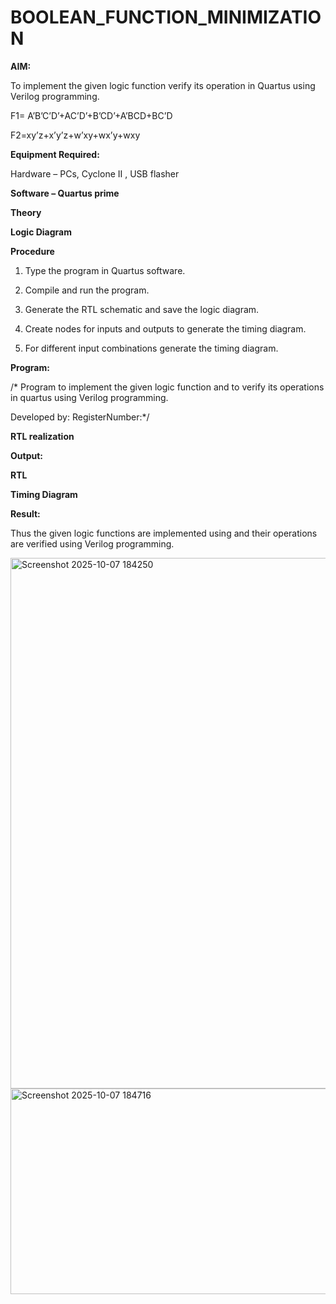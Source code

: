 # BOOLEAN_FUNCTION_MINIMIZATION

**AIM:**

To implement the given logic function verify its operation in Quartus using Verilog programming.

F1= A’B’C’D’+AC’D’+B’CD’+A’BCD+BC’D 

F2=xy’z+x’y’z+w’xy+wx’y+wxy

**Equipment Required:**

Hardware – PCs, Cyclone II , USB flasher

**Software – Quartus prime**

**Theory**

**Logic Diagram**

**Procedure**

1.	Type the program in Quartus software.

2.	Compile and run the program.

3.	Generate the RTL schematic and save the logic diagram.

4.	Create nodes for inputs and outputs to generate the timing diagram.

5.	For different input combinations generate the timing diagram.


**Program:**

/* Program to implement the given logic function and to verify its operations in quartus using Verilog programming. 

Developed by: RegisterNumber:*/


**RTL realization**

**Output:**

**RTL**

**Timing Diagram**

**Result:**

Thus the given logic functions are implemented using and their operations are verified using Verilog programming.

<img width="1597" height="849" alt="Screenshot 2025-10-07 184250" src="https://github.com/user-attachments/assets/7feb9991-701e-4567-b105-7d2b38ff71b1" />


<img width="1900" height="329" alt="Screenshot 2025-10-07 184716" src="https://github.com/user-attachments/assets/c4411f29-a076-43e2-9286-efc8b7618194" />
